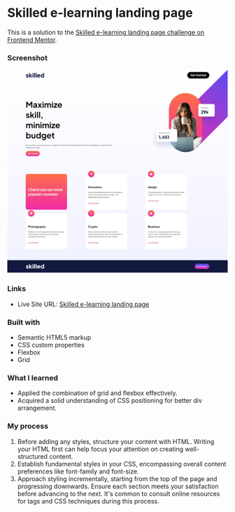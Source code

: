 # Skilled e-learning landing page

This is a solution to the [Skilled e-learning landing page challenge on Frontend Mentor](https://www.frontendmentor.io/challenges/skilled-elearning-landing-page-S1ObDrZ8q).

### Screenshot

![](./screenshot.jpeg)

### Links

- Live Site URL: [Skilled e-learning landing page]()

### Built with

- Semantic HTML5 markup
- CSS custom properties
- Flexbox
- Grid

### What I learned
- Applied the combination of grid and flexbox effectively.
- Acquired a solid understanding of CSS positioning for better div arrangement.

### My process

1. Before adding any styles, structure your content with HTML. Writing your HTML first can help focus your attention on creating well-structured content.
2. Establish fundamental styles in your CSS, encompassing overall content preferences like font-family and font-size.
3. Approach styling incrementally, starting from the top of the page and progressing downwards. Ensure each section meets your satisfaction before advancing to the next. It's common to consult online resources for tags and CSS techniques during this process.